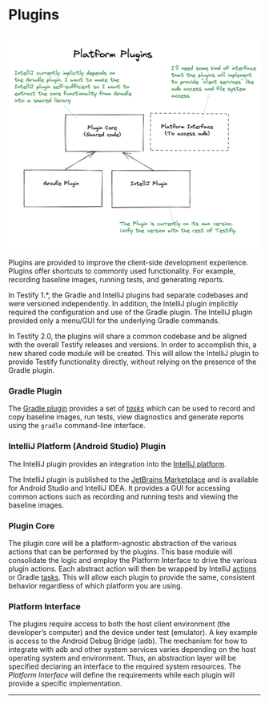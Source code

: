 # Plugins

<img width="644" alt="image" src="../assets/architecture.plugins.png">

Plugins are provided to improve the client-side development experience. Plugins offer shortcuts to commonly used functionality. For example, recording baseline images, running tests, and generating reports.

In Testify 1.*, the Gradle and IntelliJ plugins had separate codebases and were versioned independently. In addition, the IntelliJ plugin implicitly required the configuration and use of the Gradle plugin. The IntelliJ plugin provided only a menu/GUI for the underlying Gradle commands.

In Testify 2.0, the plugins will share a common codebase and be aligned with the overall Testify releases and versions. In order to accomplish this, a new shared code module will be created. This will allow the IntelliJ plugin to provide Testify functionality directly, without relying on the presence of the Gradle plugin.

### Gradle Plugin

The [Gradle plugin](https://docs.gradle.org/current/userguide/custom_plugins.html) provides a set of [_tasks_](https://docs.gradle.org/current/userguide/tutorial_using_tasks.html#sec:projects_and_tasks) which can be used to record and copy baseline images, run tests, view diagnostics and generate reports using the `gradle` command-line interface.

### IntelliJ Platform (Android Studio) Plugin

The IntelliJ plugin provides an integration into the [IntelliJ platform](https://plugins.jetbrains.com/docs/intellij/welcome.html).

The IntelliJ plugin is published to the [JetBrains Marketplace](https://plugins.jetbrains.com/plugin/14687-android-testify--screenshot-instrumentation-tests) and is available for Android Studio and IntelliJ IDEA. It provides a GUI for accessing common actions such as recording and running tests and viewing the baseline images.

### Plugin Core

The plugin core will be a platform-agnostic abstraction of the various actions that can be performed by the plugins. This base module will consolidate the logic and employ the Platform Interface to drive the various plugin actions. Each abstract action will then be wrapped by IntelliJ [actions](https://plugins.jetbrains.com/docs/intellij/basic-action-system.html) or Gradle [tasks](https://docs.gradle.org/current/userguide/more_about_tasks.html). This will allow each plugin to provide the same, consistent behavior regardless of which platform you are using.

### Platform Interface

The plugins require access to both the host client environment (the developer’s computer) and the device under test (emulator). A key example is access to the Android Debug Bridge (adb). The mechanism for how to integrate with adb and other system services varies depending on the host operating system and environment.  Thus, an abstraction layer will be specified declaring an interface to the required system resources. The _Platform Interface_ will define the requirements while each plugin will provide a specific implementation.

---
